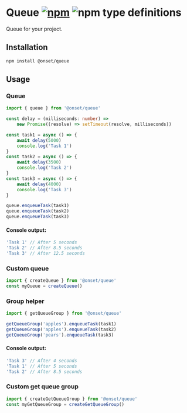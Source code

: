 # Queue [![npm](https://img.shields.io/npm/v/@onset/queue.svg)](https://www.npmjs.com/package/@onset/queue) ![npm type definitions](https://img.shields.io/npm/types/@onset/queue.svg)

Queue for your project.

## Installation

```bash
npm install @onset/queue
```

## Usage

### Queue

```typescript
import { queue } from '@onset/queue'

const delay = (milliseconds: number) =>
	new Promise((resolve) => setTimeout(resolve, milliseconds))

const task1 = async () => {
	await delay(5000)
	console.log('Task 1')
}
const task2 = async () => {
	await delay(3500)
	console.log('Task 2')
}
const task3 = async () => {
	await delay(4000)
	console.log('Task 3')
}

queue.enqueueTask(task1)
queue.enqueueTask(task2)
queue.enqueueTask(task3)
```

#### Console output:

```js
'Task 1' // After 5 seconds
'Task 2' // After 8.5 seconds
'Task 3' // After 12.5 seconds
```

### Custom queue

```typescript
import { createQueue } from '@onset/queue'
const myQueue = createQueue()
```

### Group helper

```typescript
import { getQueueGroup } from '@onset/queue'

getQueueGroup('apples').enqueueTask(task1)
getQueueGroup('apples').enqueueTask(task2)
getQueueGroup('pears').enqueueTask(task3)
```

#### Console output:

```js
'Task 3' // After 4 seconds
'Task 1' // After 5 seconds
'Task 2' // After 8.5 seconds
```

### Custom get queue group

```typescript
import { createGetQueueGroup } from '@onset/queue'
const myGetQueueGroup = createGetQueueGroup()
```
